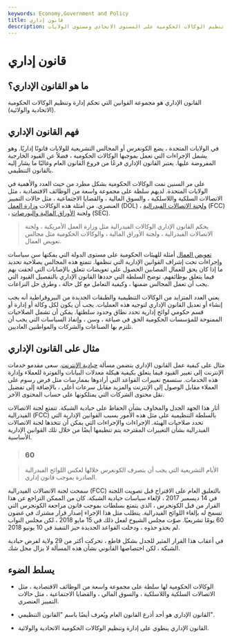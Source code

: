 ```yaml
---
keywords: Economy,Government and Policy
title: قانون إداري
description: القانون الإداري هو مجموعة القوانين التي تحكم تنظيم الوكالات الحكومية على المستوى الاتحادي ومستوى الولايات.
---
```


# قانون إداري
## ما هو القانون الإداري؟

القانون الإداري هو مجموعة القوانين التي تحكم إدارة وتنظيم الوكالات الحكومية (الاتحادية والولائية).

## فهم القانون الإداري

في الولايات المتحدة ، يضع الكونغرس أو المجالس التشريعية للولايات قانونًا إداريًا. وهو يشمل الإجراءات التي تعمل بموجبها الوكالات الحكومية ، فضلاً عن القيود الخارجية المفروضة عليها. يعتبر القانون الإداري فرعًا من فروع القانون العام وغالبًا ما يشار إليه بالقانون التنظيمي.

على مر السنين نمت الوكالات الحكومية بشكل مطرد من حيث العدد والأهمية في الولايات المتحدة. لديهم سلطة على مجموعة واسعة من الوظائف الاقتصادية ، مثل الاتصالات السلكية واللاسلكية ، والسوق المالية ، والقضايا الاجتماعية ، مثل حالات التمييز العنصري. من أمثلة هذه الوكالات [وزارة العمل](/dol) (DOL) ، [ولجنة الاتصالات الفيدرالية](/fcc) (FCC) ، ولجنة [الأوراق المالية والبورصات](/sec) (SEC).

> يحكم القانون الإداري الوكالات الفيدرالية مثل وزارة العمل الأمريكية ، ولجنة الاتصالات الفيدرالية ، ولجنة الأوراق المالية ، والوكالات الحكومية مثل مجالس تعويض العمال.

>

[تعويض العمال](/workers-compensation) أمثلة للهيئات الحكومية على مستوى الدولة التي يمكنها سن سياسات وإجراءات تحت إشراف القوانين الإدارية التي تنظمها. تتمتع هذه المجالس بصلاحية تحديد ما إذا كان يحق للعمال المصابين الحصول على تعويضات تتعلق بالإصابات التي لحقت بهم فيما يتعلق بوظائفهم. توضح السلطة التي حددها القانون الإداري بالتفصيل القيود التي يجب أن تعمل المجالس ضمنها ، وكيفية التعامل مع كل حالة ، وطرق حل النزاعات.

يعني العدد المتزايد من الوكالات التنظيمية والطبقات الجديدة من البيروقراطية أنه يجب إنشاء أو تعديل القانون الإداري لتوجيه هذه العمليات. يجب أن يكون لكل وكالة أو إدارة أو قسم حكومي لوائح إدارية تحدد نطاق وحدود سلطتها. يمكن أن تشمل الصلاحيات الممنوحة للمؤسسات الحكومية الحق في صياغة ، وسن ، وإنفاذ السياسات التي يجب أن تلتزم بها الصناعات والشركات والمواطنين العاديين.

## مثال على القانون الإداري

مثال على كيفية عمل القانون الإداري يتضمن مسألة [حيادية الإنترنت](/net-neutrality). سعى مقدمو خدمات الإنترنت إلى تغيير القيود فيما يتعلق بكيفية هيكلة معدلات البيانات والفوترة للعملاء وإدارة هذه الخدمات. ستسمح تغييرات القواعد التي أرادوها بممارسات مثل فرض رسوم على العملاء مقابل الوصول إلى الإنترنت والمزيد مقابل سرعات أعلى ، بالإضافة إلى تفضيل نقل محتوى الشركات التي يمتلكونها على حساب المحتوى الآخر.

أثار هذا الجهد الجدل والمخاوف بشأن الحفاظ على حيادية الشبكة. تتمتع لجنة الاتصالات الفيدرالية (FCC) بالسلطة التنظيمية على مثل هذه الأمور بسبب القوانين الإدارية التي تحدد صلاحيات الهيئة. الإجراءات والإجراءات التي يمكن أن تتخذها لجنة الاتصالات الفيدرالية بشأن التغييرات المقترحة يتم تنظيمها أيضًا من خلال تلك القوانين الإدارية الأساسية.

> ### 60

> الأيام التشريعية التي يجب أن يتصرف الكونغرس خلالها لعكس اللوائح الفيدرالية الصادرة بموجب قانون إداري.

>

سمحت لجنة الاتصالات الفيدرالية (FCC) بالتعليق العام على الاقتراح قبل تصويت اللجنة في 14 ديسمبر 2017 ، لإلغاء سياسات حيادية الشبكة. كان من الممكن التراجع عن هذا القرار من قبل الكونجرس ، الذي يتمتع بسلطات بموجب قانون مراجعة الكونجرس التي تسمح له بإلغاء اللوائح الفيدرالية. يتطلب مثل هذا الإجراء إصدار قرار مشترك في غضون 60 يومًا تشريعيًا. صوّت مجلس الشيوخ لفعل ذلك في 15 مايو 2018 ، لكن مجلس النواب لم يحذو حذوه ، ودخلت القواعد الجديدة حيز التنفيذ في 10 يونيو 2018.

في أعقاب هذا القرار المثير للجدل بشكل قاطع ، تحركت أكثر من 29 ولاية لفرض حيادية الشبكة ، لكن اختصاصها القانوني بشأن هذه المسألة لا يزال محل شك.

## يسلط الضوء

- الوكالات الحكومية لها سلطة على مجموعة واسعة من الوظائف الاقتصادية ، مثل الاتصالات السلكية واللاسلكية ، والسوق المالي ، والقضايا الاجتماعية ، مثل حالات التمييز العنصري.

- القانون الإداري هو أحد أذرع القانون العام ويُعرف أيضًا باسم "القانون التنظيمي".

- القانون الإداري ينطوي على إدارة وتنظيم الوكالات الحكومية الاتحادية والولائية.

